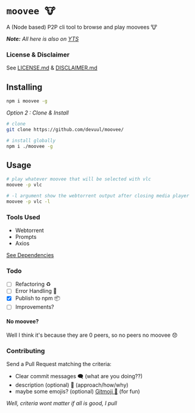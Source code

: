 # ```moovee 🐮```
A (Node based) P2P cli tool to browse and play moovees 🐮

***Note:** All here is also on [YTS](https://yts.mx/)*

### License & Disclaimer
See [LICENSE.md](./LICENSE.md) &  [DISCLAIMER.md](./DISCLAIMER.md)

## Installing
``` bash
npm i moovee -g
```

*Option 2 : Clone & Install*
``` bash
# clone
git clone https://github.com/devuul/moovee/

# install globally
npm i ./moovee -g
```

## Usage
``` bash
# play whatever moovee that will be selected with vlc
moovee -p vlc
```

``` bash
# -l argument show the webtorrent output after closing media player 
moovee -p vlc -l
```

### Tools Used
- Webtorrent
- Prompts
- Axios

[See Dependencies](https://github.com/devuul/moovee/network/dependencies)

### Todo
- [ ] Refactoring ♻️  
- [ ] Error Handling 🐞  
- [x] Publish to npm 📦  
- [ ] Improvements?  

#### No moovee?
Well I think it's because they are 0 peers, so no peers no moovee 😞

### Contributing
Send a Pull Request matching the criteria: 
- Clear commit messages 🗨️ (what are you doing??)
- description (optional) 📝 (approach/how/why) 
- maybe some emojis? (optional) [Gitmoji 🍋](https://github.com/carloscuesta/gitmoji) (for fun)

*Well, criteria wont matter if all is good, I pull*
